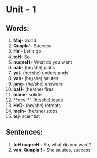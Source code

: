 # Unit - 1

## Words:
1. **Maj-** Good
2. **Quapla'-** Success
3. **Ha'-** Let's go
4. **toH-** So
5. **nuqneH-** What do you want
6. **nab-** (he/she) plans
7. **yaj-** (he/she) understands
8. **van-** (he/she) salutes
9. **jang-** (he/she) answers
10. **baH-** (he/she) fires
11. **mane-** solider
12. **dev-*" (he/she) leads
13. **HeD-** (he/she) retreats
14. **mein-** (he/she) stops
15. **tej-** scientist

## Sentences:
1. **toH nuqneH -** So, what do you want?
2. **van, Quapla'! -** She salutes, success! 